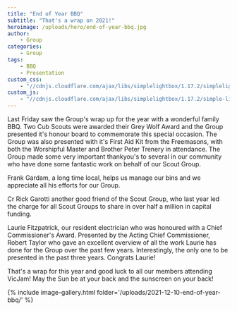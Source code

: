 ```yaml
---
title: "End of Year BBQ"
subtitle: "That's a wrap on 2021!"
heroimage: /uploads/hero/end-of-year-bbq.jpg
author:
    - Group
categories:
    - Group
tags:
    - BBQ
    - Presentation
custom_css:
    - "//cdnjs.cloudflare.com/ajax/libs/simplelightbox/1.17.2/simplelightbox.min.css"
custom_js:
    - "//cdnjs.cloudflare.com/ajax/libs/simplelightbox/1.17.2/simple-lightbox.min.js"
---
```


Last Friday saw the Group's wrap up for the year with a wonderful family BBQ. Two Cub Scouts were awarded their Grey Wolf Award and the Group presented it's honour board to commemorate this special occasion. The Group was also presented with it's First Aid Kit from the Freemasons, with both the Worshipful Master and Brother Peter Trenery in attendance. The Group made some very important thankyou's to several in our community who have done some fantastic work on behalf of our Scout Group.

Frank Gardam, a long time local, helps us manage our bins and we appreciate all his efforts for our Group.

Cr Rick Garotti another good friend of the Scout Group, who last year led the charge for all Scout Groups to share in over half a million in capital funding.

Laurie Fitzpatrick, our resident electrician who was honoured with a Chief Commissioner's Award. Presented by the Acting Chief Commissioner, Robert Taylor who gave an excellent overview of all the work Laurie has done for the Group over the past few years. Interestingly, the only one to be presented in the past three years. Congrats Laurie!

That's a wrap for this year and good luck to all our members attending VicJam! May the Sun be at your back and the sunscreen on your back!

{% include image-gallery.html folder='/uploads/2021-12-10-end-of-year-bbq/' %}
